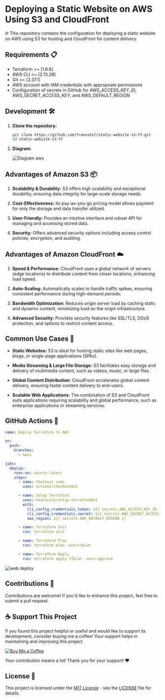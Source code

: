 # Deploying a Static Website on AWS Using S3 and CloudFront

🌐 This repository contains the configuration for deploying a static website on AWS using S3 for hosting and CloudFront for content delivery.

## Requirements 📋

- Terraform >= [1.6.6]
- AWS CLI >= [2.13.28]
- Git >= [2.37.1]
- AWS account with IAM credentials with appropriate permissions
- Configuration of secrets in GitHub for AWS_ACCESS_KEY_ID, AWS_SECRET_ACCESS_KEY, and AWS_DEFAULT_REGION

## Development 🛠️

1. **Clone the repository:**
    ```bash
    git clone https://github.com/francotel/static-website-s3-tf.git
    cd static-website-s3-tf
    ```
2. **Diagram:**

    ![Diagram aws](https://media.licdn.com/dms/image/D5612AQGxq3V27-vx9g/article-inline_image-shrink_1000_1488/0/1703285810199?e=1709164800&v=beta&t=9grKLAMhmr1JhxRXpIqx3g5rbtDSEsP8f74LRNEC7IQ)

## Advantages of Amazon S3 📦

1. **Scalability & Durability:** S3 offers high scalability and exceptional durability, ensuring data integrity for large-scale storage needs.

2. **Cost-Effectiveness:** Its pay-as-you-go pricing model allows payment for only the storage and data transfer utilized.

3. **User-Friendly:** Provides an intuitive interface and robust API for managing and accessing stored data.

4. **Security:** Offers advanced security options including access control policies, encryption, and auditing.

## Advantages of Amazon CloudFront ☁️

1. **Speed & Performance:** CloudFront uses a global network of servers (edge locations) to distribute content from closer locations, enhancing load speed.

2. **Auto-Scaling:** Automatically scales to handle traffic spikes, ensuring consistent performance during high-demand periods.

3. **Bandwidth Optimization:** Reduces origin server load by caching static and dynamic content, minimizing load on the origin infrastructure.

4. **Advanced Security:** Provides security features like SSL/TLS, DDoS protection, and options to restrict content access.

## Common Use Cases 🚀

- **Static Websites:** S3 is ideal for hosting static sites like web pages, blogs, or single-page applications (SPAs).

- **Media Streaming & Large File Storage:** S3 facilitates easy storage and delivery of multimedia content, such as videos, music, or large files.

- **Global Content Distribution:** CloudFront accelerates global content delivery, ensuring faster content delivery to end-users.

- **Scalable Web Applications:** The combination of S3 and CloudFront suits applications requiring scalability and global performance, such as enterprise applications or streaming services.


## GitHub Actions 🚀

```yaml
name: Deploy Terraform to AWS

on:
  push:
    branches:
      - main

jobs:
  deploy:
    runs-on: ubuntu-latest
    steps:
      - name: Checkout code
        uses: actions/checkout@v2

      - name: Setup Terraform
        uses: hashicorp/setup-terraform@v1
        with:
          cli_config_credentials_token: ${{ secrets.AWS_ACCESS_KEY_ID }}
          cli_config_credentials_secret: ${{ secrets.AWS_SECRET_ACCESS_KEY }}
          aws_region: ${{ secrets.AWS_DEFAULT_REGION }}

      - name: Terraform Init
        run: terraform init

      - name: Terraform Plan
        run: terraform plan -out=tfplan

      - name: Terraform Apply
        run: terraform apply tfplan -auto-approve
```

  ![web deploy](https://media.licdn.com/dms/image/D5612AQFbKGMRMsahPQ/article-inline_image-shrink_1500_2232/0/1703285113281?e=1709164800&v=beta&t=QE4hBSEo0O4W2W_w_YbDzl7hCr4t8R267OvdMc81TYM)

## Contributions 🤝

Contributions are welcome! If you'd like to enhance this project, feel free to submit a pull request.

## ☕ Support This Project

If you found this project helpful or useful and would like to support its development, consider buying me a coffee! Your support helps in maintaining and improving this project.

[![Buy Me a Coffee](https://img.shields.io/badge/Buy%20Me%20a%20Coffee-%E2%98%95-yellow)](https://www.buymeacoffee.com/francotel)

Your contribution means a lot! Thank you for your support! ❤️

## License 📄

This project is licensed under the [MIT License](https://opensource.org/licenses/MIT) - see the [LICENSE](LICENSE) file for details.